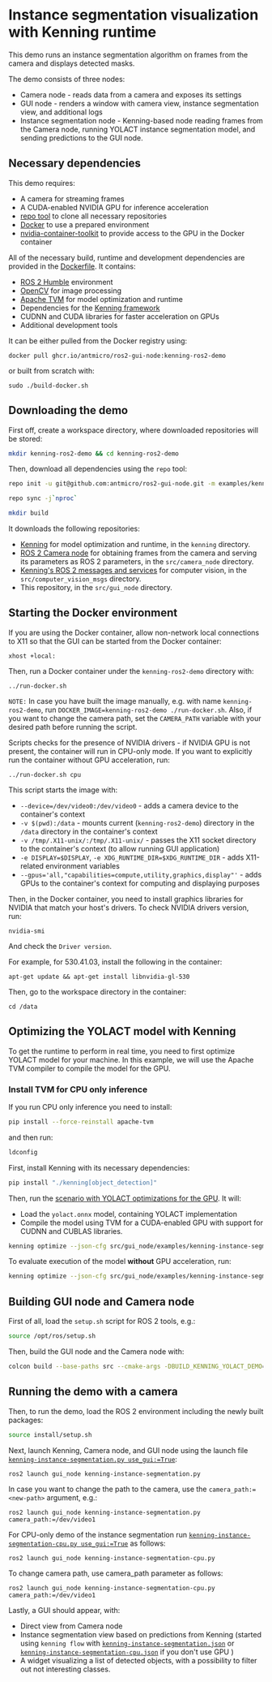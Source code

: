 # Instance segmentation visualization with Kenning runtime

This demo runs an instance segmentation algorithm on frames from the camera and displays detected masks.

The demo consists of three nodes:

* Camera node - reads data from a camera and exposes its settings
* GUI node - renders a window with camera view, instance segmentation view, and additional logs
* Instance segmentation node - Kenning-based node reading frames from the Camera node, running YOLACT instance segmentation model, and sending predictions to the GUI node.

## Necessary dependencies

This demo requires:

* A camera for streaming frames
* A CUDA-enabled NVIDIA GPU for inference acceleration
* [repo tool](https://gerrit.googlesource.com/git-repo/+/refs/heads/main/README.md) to clone all necessary repositories
* [Docker](https://www.docker.com/) to use a prepared environment
* [nvidia-container-toolkit](https://github.com/nvidia/nvidia-container-toolkit) to provide access to the GPU in the Docker container

All of the necessary build, runtime and development dependencies are provided in the [Dockerfile](./Dockerfile).
It contains:

* [ROS 2 Humble](https://docs.ros.org/en/humble/index.html) environment
* [OpenCV](https://github.com/opencv/opencv) for image processing
* [Apache TVM](https://github.com/apache/tvm) for model optimization and runtime
* Dependencies for the [Kenning framework](https://github.com/antmicro/kenning)
* CUDNN and CUDA libraries for faster acceleration on GPUs
* Additional development tools

It can be either pulled from the Docker registry using:

```
docker pull ghcr.io/antmicro/ros2-gui-node:kenning-ros2-demo
```

or built from scratch with:

```
sudo ./build-docker.sh
```

## Downloading the demo

First off, create a workspace directory, where downloaded repositories will be stored:

```bash
mkdir kenning-ros2-demo && cd kenning-ros2-demo
```

Then, download all dependencies using the `repo` tool:

```bash
repo init -u git@github.com:antmicro/ros2-gui-node.git -m examples/kenning-instance-segmentation/manifest.xml

repo sync -j`nproc`

mkdir build
```

It downloads the following repositories:

* [Kenning](https://github.com/antmicro/kenning) for model optimization and runtime, in the `kenning` directory.
* [ROS 2 Camera node](https://github.com/antmicro/ros2-camera-node) for obtaining frames from the camera and serving its parameters as ROS 2 parameters, in the `src/camera_node` directory.
* [Kenning's ROS 2 messages and services](https://github.com/antmicro/ros2-kenning-computer-vision-msgs) for computer vision, in the `src/computer_vision_msgs` directory.
* This repository, in the `src/gui_node` directory.

## Starting the Docker environment

If you are using the Docker container, allow non-network local connections to X11 so that the GUI can be started from the Docker container:

```
xhost +local:
```

Then, run a Docker container under the `kenning-ros2-demo` directory with:

```
../run-docker.sh
```

`NOTE:` In case you have built the image manually, e.g. with name `kenning-ros2-demo`, run `DOCKER_IMAGE=kenning-ros2-demo ./run-docker.sh`.
Also, if you want to change the camera path, set the `CAMERA_PATH` variable with your desired path before running the script.

Scripts checks for the presence of NVIDIA drivers - if NVIDIA GPU is not present, the container will run in CPU-only mode.
If you want to explicitly run the container without GPU acceleration, run:

```
../run-docker.sh cpu
```

This script starts the image with:

* `--device=/dev/video0:/dev/video0` - adds a camera device to the container's context
* `-v $(pwd):/data` - mounts current (`kenning-ros2-demo`) directory in the `/data` directory in the container's context
* `-v /tmp/.X11-unix/:/tmp/.X11-unix/` - passes the X11 socket directory to the container's context (to allow running GUI application)
* `-e DISPLAY=$DISPLAY`, `-e XDG_RUNTIME_DIR=$XDG_RUNTIME_DIR` - adds X11-related environment variables
* `--gpus='all,"capabilities=compute,utility,graphics,display"'` - adds GPUs to the container's context for computing and displaying purposes

Then, in the Docker container, you need to install graphics libraries for NVIDIA that match your host's drivers.
To check NVIDIA drivers version, run:

```
nvidia-smi
```

And check the `Driver version`.

For example, for 530.41.03, install the following in the container:

```
apt-get update && apt-get install libnvidia-gl-530
```

Then, go to the workspace directory in the container:

```
cd /data
```

## Optimizing the YOLACT model with Kenning

To get the runtime to perform in real time, you need to first optimize YOLACT model for your machine.
In this example, we will use the Apache TVM compiler to compile the model for the GPU.

### Install TVM for CPU only inference

If you run CPU only inference you need to install:

```bash
pip install --force-reinstall apache-tvm
```

and then run:

```bash
ldconfig
```

First, install Kenning with its necessary dependencies:

```bash
pip install "./kenning[object_detection]"
```

Then, run the [scenario with YOLACT optimizations for the GPU](https://github.com/antmicro/kenning/blob/main/scripts/jsonconfigs/yolact-tvm-gpu-detection.json).
It will:

* Load the `yolact.onnx` model, containing YOLACT implementation
* Compile the model using TVM for a CUDA-enabled GPU with support for CUDNN and CUBLAS libraries.

```bash
kenning optimize --json-cfg src/gui_node/examples/kenning-instance-segmentation/yolact-tvm-gpu-optimization.json
```

To evaluate execution of the model **without** GPU acceleration, run:

```bash
kenning optimize --json-cfg src/gui_node/examples/kenning-instance-segmentation/yolact-tvm-cpu-optimization.json
```

## Building GUI node and Camera node

First of all, load the `setup.sh` script for ROS 2 tools, e.g.:

```bash
source /opt/ros/setup.sh
```

Then, build the GUI node and the Camera node with:

```bash
colcon build --base-paths src --cmake-args -DBUILD_KENNING_YOLACT_DEMO=y
```

## Running the demo with a camera

Then, to run the demo, load the ROS 2 environment including the newly built packages:

```bash
source install/setup.sh
```

Next, launch Kenning, Camera node, and GUI node using the launch file [`kenning-instance-segmentation.py use_gui:=True`](./kenning-instance-segmentation.py):

```
ros2 launch gui_node kenning-instance-segmentation.py
```

In case you want to change the path to the camera, use the `camera_path:=<new-path>` argument, e.g.:

```
ros2 launch gui_node kenning-instance-segmentation.py camera_path:=/dev/video1
```

For CPU-only demo of the instance segmentation run [`kenning-instance-segmentation-cpu.py use_gui:=True`](./kenning-instance-segmentation-cpu.py) as follows:

```
ros2 launch gui_node kenning-instance-segmentation-cpu.py
```

To change camera path, use camera_path parameter as follows:

```
ros2 launch gui_node kenning-instance-segmentation-cpu.py camera_path:=/dev/video1
```

Lastly, a GUI should appear, with:

* Direct view from Camera node
* Instance segmentation view based on predictions from Kenning (started using `kenning flow` with [`kenning-instance-segmentation.json`](./kenning-instance-segmentation.json) or [`kenning-instance-segmentation-cpu.json`](./kenning-instance-segmentation-cpu.json) if you don't use GPU )
* A widget visualizing a list of detected objects, with a possibility to filter out not interesting classes.
